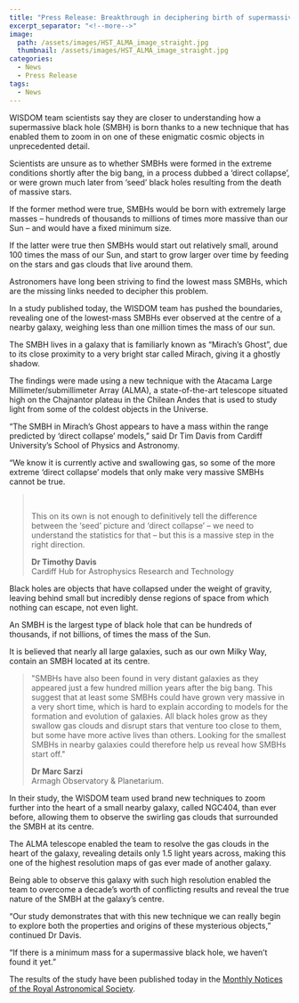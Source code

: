 ```yaml
---
title: "Press Release: Breakthrough in deciphering birth of supermassive black holes"
excerpt_separator: "<!--more-->"
image: 
  path: /assets/images/HST_ALMA_image_straight.jpg
  thumbnail: /assets/images/HST_ALMA_image_straight.jpg
categories:
  - News
  - Press Release
tags:
  - News
---
```


WISDOM team scientists say they are closer to understanding how a supermassive black hole (SMBH) is born thanks to a new technique that has enabled them to zoom in on one of these enigmatic cosmic objects in unprecedented detail.


<!--more-->

Scientists are unsure as to whether SMBHs were formed in the extreme conditions shortly after the big bang, in a process dubbed a ‘direct collapse’, or were grown much later from ‘seed’ black holes resulting from the death of massive stars.

If the former method were true, SMBHs would be born with extremely large masses – hundreds of thousands to millions of times more massive than our Sun – and would have a fixed minimum size.

If the latter were true then SMBHs would start out relatively small, around 100 times the mass of our Sun, and start to grow larger over time by feeding on the stars and gas clouds that live around them.

Astronomers have long been striving to find the lowest mass SMBHs, which are the missing links needed to decipher this problem.

In a study published today, the WISDOM team has pushed the boundaries, revealing one of the lowest-mass SMBHs ever observed at the centre of a nearby galaxy, weighing less than one million times the mass of our sun.

The SMBH lives in a galaxy that is familiarly known as “Mirach’s Ghost”, due to its close proximity to a very bright star called Mirach, giving it a ghostly shadow.

The findings were made using a new technique with the Atacama Large Millimeter/submillimeter Array (ALMA), a state-of-the-art telescope situated high on the Chajnantor plateau in the Chilean Andes that is used to study light from some of the coldest objects in the Universe.

“The SMBH in Mirach’s Ghost appears to have a mass within the range predicted by ‘direct collapse’ models,” said Dr Tim Davis from Cardiff University’s School of Physics and Astronomy.

“We know it is currently active and swallowing gas, so some of the more extreme ‘direct collapse’ models that only make very massive SMBHs cannot be true.

><figure style="width: 150px" class="align-left">
>  <img src="{{ site.url }}{{ site.baseurl }}/assets/images/Tim-Davis.jpg" alt="">
></figure><br> 
>This on its own is not enough to definitively tell the difference between the ‘seed’ picture and ‘direct collapse’ – we need to understand the statistics for that – but this is a massive step in the right direction. 
><p><b>Dr Timothy Davis</b>
><br>Cardiff Hub for Astrophysics Research and Technology


Black holes are objects that have collapsed under the weight of gravity, leaving behind small but incredibly dense regions of space from which nothing can escape, not even light.

An SMBH is the largest type of black hole that can be hundreds of thousands, if not billions, of times the mass of the Sun.

It is believed that nearly all large galaxies, such as our own Milky Way, contain an SMBH located at its centre.

>"SMBHs have also been found in very distant galaxies as they appeared just a few hundred million years after the big bang. This suggest that at least some SMBHs could have grown very massive in a very short time, which is hard to explain according to models for the formation and evolution of galaxies. All black holes grow as they swallow gas clouds and disrupt stars that venture too close to them, but some have more active lives than others. Looking for the smallest SMBHs in nearby galaxies could therefore help us reveal how SMBHs start off."
><p><b>Dr Marc Sarzi</b>
><br>Armagh Observatory & Planetarium.

In their study, the WISDOM team used brand new techniques to zoom further into the heart of a small nearby galaxy, called NGC404, than ever before, allowing them to observe the swirling gas clouds that surrounded the SMBH at its centre.

The ALMA telescope enabled the team to resolve the gas clouds in the heart of the galaxy, revealing details only 1.5 light years across, making this one of the highest resolution maps of gas ever made of another galaxy.

Being able to observe this galaxy with such high resolution enabled the team to overcome a decade’s worth of conflicting results and reveal the true nature of the SMBH at the galaxy’s centre.

“Our study demonstrates that with this new technique we can really begin to explore both the properties and origins of these mysterious objects,” continued Dr Davis.

“If there is a minimum mass for a supermassive black hole, we haven’t found it yet.”

The results of the study have been published today in the [Monthly Notices of the Royal Astronomical Society](https://doi.org/10.1093/mnras/staa1567).